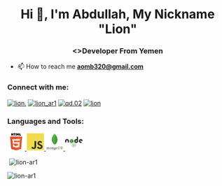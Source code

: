 <h1 align="center">Hi 👋, I'm Abdullah, My Nickname "Lion"</h1>
<h3 align="center"> <>Developer From Yemen</> </h3>

- 📫 How to reach me **aomb320@gmail.com**


<h3 align="left">Connect with me:</h3>
<p align="left">
<a href="https://discord.com/users/320015606071951360" target="blank"><img align="center" src="https://cdn.jsdelivr.net/npm/simple-icons@3.0.1/icons/discord.svg" alt="lion." height="30" width="40" /></a>
<a href="https://twitter.com/lion_ar1" target="blank"><img align="center" src="https://cdn.jsdelivr.net/npm/simple-icons@3.0.1/icons/twitter.svg" alt="lion_ar1" height="30" width="40" /></a>
<a href="https://instagram.com/qd.02" target="blank"><img align="center" src="https://cdn.jsdelivr.net/npm/simple-icons@3.0.1/icons/instagram.svg" alt="qd.02" height="30" width="40" /></a>
<a href="https://www.youtube.com/c/lion" target="blank"><img align="center" src="https://cdn.jsdelivr.net/npm/simple-icons@3.0.1/icons/youtube.svg" alt="lion" height="30" width="40" /></a>
</p>

<h3 align="left">Languages and Tools:</h3>
<p align="left"> <a href="https://www.w3.org/html/" target="_blank"> <img src="https://raw.githubusercontent.com/devicons/devicon/master/icons/html5/html5-original-wordmark.svg" alt="html5" width="40" height="40"/> </a> <a href="https://developer.mozilla.org/en-US/docs/Web/JavaScript" target="_blank"> <img src="https://raw.githubusercontent.com/devicons/devicon/master/icons/javascript/javascript-original.svg" alt="javascript" width="40" height="40"/> </a> <a href="https://www.mongodb.com/" target="_blank"> <img src="https://raw.githubusercontent.com/devicons/devicon/master/icons/mongodb/mongodb-original-wordmark.svg" alt="mongodb" width="40" height="40"/> </a> <a href="https://nodejs.org" target="_blank"> <img src="https://raw.githubusercontent.com/devicons/devicon/master/icons/nodejs/nodejs-original-wordmark.svg" alt="nodejs" width="40" height="40"/> </a> </p>

<p>&nbsp;<img align="center" src="https://github-readme-stats.vercel.app/api?username=lion-ar1&show_icons=true&theme=dark" alt="lion-ar1" /></p>

</p>

<p align="left"> <img src="https://komarev.com/ghpvc/?username=lion-ar1&label=Profile%20views&color=0e75b6&style=flat" alt="lion-ar1" /> </p>
